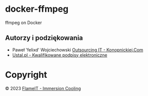 # docker-ffmpeg
ffmpeg on Docker

## Autorzy i podziękowania

* Paweł 'felixd' Wojciechowski [Outsourcing IT - Konopnickiej.Com](https://www.konopnickiej.com)
* [Ustal.pl - Kwalifikowane podpisy elektroniczne](https://ustal.pl)

# Copyright

© 2023 [FlameIT - Immersion Cooling](https://flameit.io)
